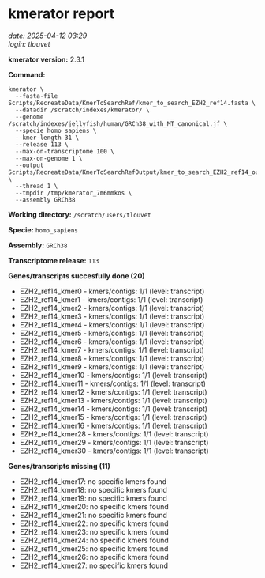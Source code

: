 # kmerator report
*date: 2025-04-12 03:29*  
*login: tlouvet*

**kmerator version:** 2.3.1

**Command:**

```
kmerator \
  --fasta-file Scripts/RecreateData/KmerToSearchRef/kmer_to_search_EZH2_ref14.fasta \
  --datadir /scratch/indexes/kmerator/ \
  --genome /scratch/indexes/jellyfish/human/GRCh38_with_MT_canonical.jf \
  --specie homo_sapiens \
  --kmer-length 31 \
  --release 113 \
  --max-on-transcriptome 100 \
  --max-on-genome 1 \
  --output Scripts/RecreateData/KmerToSearchRefOutput/kmer_to_search_EZH2_ref14_output \
  --thread 1 \
  --tmpdir /tmp/kmerator_7m6mmkos \
  --assembly GRCh38
```

**Working directory:** `/scratch/users/tlouvet`

**Specie:** `homo_sapiens`

**Assembly:** `GRCh38`

**Transcriptome release:** `113`

**Genes/transcripts succesfully done (20)**

- EZH2_ref14_kmer0 - kmers/contigs: 1/1 (level: transcript)
- EZH2_ref14_kmer1 - kmers/contigs: 1/1 (level: transcript)
- EZH2_ref14_kmer2 - kmers/contigs: 1/1 (level: transcript)
- EZH2_ref14_kmer3 - kmers/contigs: 1/1 (level: transcript)
- EZH2_ref14_kmer4 - kmers/contigs: 1/1 (level: transcript)
- EZH2_ref14_kmer5 - kmers/contigs: 1/1 (level: transcript)
- EZH2_ref14_kmer6 - kmers/contigs: 1/1 (level: transcript)
- EZH2_ref14_kmer7 - kmers/contigs: 1/1 (level: transcript)
- EZH2_ref14_kmer8 - kmers/contigs: 1/1 (level: transcript)
- EZH2_ref14_kmer9 - kmers/contigs: 1/1 (level: transcript)
- EZH2_ref14_kmer10 - kmers/contigs: 1/1 (level: transcript)
- EZH2_ref14_kmer11 - kmers/contigs: 1/1 (level: transcript)
- EZH2_ref14_kmer12 - kmers/contigs: 1/1 (level: transcript)
- EZH2_ref14_kmer13 - kmers/contigs: 1/1 (level: transcript)
- EZH2_ref14_kmer14 - kmers/contigs: 1/1 (level: transcript)
- EZH2_ref14_kmer15 - kmers/contigs: 1/1 (level: transcript)
- EZH2_ref14_kmer16 - kmers/contigs: 1/1 (level: transcript)
- EZH2_ref14_kmer28 - kmers/contigs: 1/1 (level: transcript)
- EZH2_ref14_kmer29 - kmers/contigs: 1/1 (level: transcript)
- EZH2_ref14_kmer30 - kmers/contigs: 1/1 (level: transcript)


**Genes/transcripts missing (11)**

- EZH2_ref14_kmer17: no specific kmers found
- EZH2_ref14_kmer18: no specific kmers found
- EZH2_ref14_kmer19: no specific kmers found
- EZH2_ref14_kmer20: no specific kmers found
- EZH2_ref14_kmer21: no specific kmers found
- EZH2_ref14_kmer22: no specific kmers found
- EZH2_ref14_kmer23: no specific kmers found
- EZH2_ref14_kmer24: no specific kmers found
- EZH2_ref14_kmer25: no specific kmers found
- EZH2_ref14_kmer26: no specific kmers found
- EZH2_ref14_kmer27: no specific kmers found

